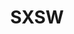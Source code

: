 ---
layout: festival
title: SXSW
description: Austin (USA)
description2: 8-17 MARCH 2019
categories: festivals
photo: Merrick Ales

facebook_url: https://www.facebook.com/lovaalvildemusic/
instagram_url: https://www.instagram.com/lovaalvilde/
twitter_url: https://twitter.com/lovaalvilde/

youtubeId1: te4L-fpqdBs
youtubeId2: LA-O4m3ANWo
youtubeId3: HvQiqXsDfJ4

image: assets/images/sxsw.jpg
---